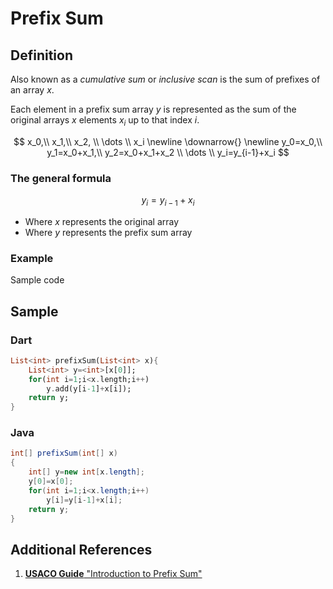 # Prefix Sum

## Definition

Also known as a *cumulative sum* or *inclusive scan* is the sum of prefixes of an array $x$.

Each element in a prefix sum array $y$ is represented as the sum of the original arrays $x$ elements $x_i$ up to that index $i$.

$$
x_0,\\
x_1,\\
x_2, \\
\dots \\
x_i
\newline
\downarrow{}
\newline
y_0=x_0,\\
y_1=x_0+x_1,\\
y_2=x_0+x_1+x_2 \\
\dots \\
y_i=y_{i-1}+x_i
$$

### The general formula

$$
y_i=y_{i-1}+x_i
$$

- Where $x$ represents the original array
- Where $y$ represents the prefix sum array

### Example

Sample code

## Sample

### Dart

```dart
List<int> prefixSum(List<int> x){
    List<int> y=<int>[x[0]];
    for(int i=1;i<x.length;i++)
        y.add(y[i-1]+x[i]);
    return y;
}
```

### Java

```java
int[] prefixSum(int[] x)
{
    int[] y=new int[x.length];
    y[0]=x[0];
    for(int i=1;i<x.length;i++)
        y[i]=y[i-1]+x[i];
    return y;
}
```

## Additional References

1. [**USACO Guide** "Introduction to Prefix Sum"](https://usaco.guide/silver/prefix-sums?lang=cpp)
